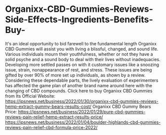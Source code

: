 # Organixx-CBD-Gummies-Reviews-Side-Effects-Ingredients-Benefits-Buy-
It's an ideal opportunity to bid farewell to the fundamental length Organixx CBD Gummies will assist you with living a blissful, changed, and sound life. Various individuals mourn their youthfulness, whether or not they have a solid psyche and a sound body to deal with their lives without inadequacies. Developing more settled passes on with it customary issues like a snoozing issue, strain, nonappearance of rest, and stress. These issues are being gifted by over 90% of more set up individuals, as shown by a review. Considering these dependable parts, the lively evaluation of experimenters has affected the game plan of another brand name around here with the changing of CBD compounds. Click here to buy Organixx CBD Gummies from Its Official Website: https://ipsnews.net/business/2022/01/30/organixx-cbd-gummies-reviews-hemp-extract-gummy-bears-results-cost/  Organixx CBD Gummy Bears Price: https://ipsnews.net/business/2022/01/29/pure-cbd-gummies-reviews-pain-relief-hemp-extract-results-price/  https://ipsnews.net/business/2022/01/04/boulder-highlands-cbd-gummies-reviews-pain-relief-cbd-formula-price-2022/
